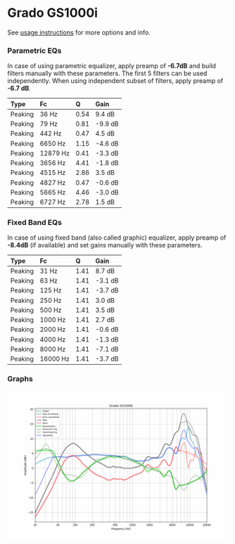 # Grado GS1000i
See [usage instructions](https://github.com/jaakkopasanen/AutoEq#usage) for more options and info.

### Parametric EQs
In case of using parametric equalizer, apply preamp of **-6.7dB** and build filters manually
with these parameters. The first 5 filters can be used independently.
When using independent subset of filters, apply preamp of **-6.7 dB**.

| Type    | Fc       |    Q | Gain    |
|:--------|:---------|:-----|:--------|
| Peaking | 36 Hz    | 0.54 | 9.4 dB  |
| Peaking | 79 Hz    | 0.81 | -9.9 dB |
| Peaking | 442 Hz   | 0.47 | 4.5 dB  |
| Peaking | 6650 Hz  | 1.15 | -4.6 dB |
| Peaking | 12879 Hz | 0.41 | -3.3 dB |
| Peaking | 3656 Hz  | 4.41 | -1.8 dB |
| Peaking | 4515 Hz  | 2.86 | 3.5 dB  |
| Peaking | 4827 Hz  | 0.47 | -0.6 dB |
| Peaking | 5665 Hz  | 4.46 | -3.0 dB |
| Peaking | 6727 Hz  | 2.78 | 1.5 dB  |

### Fixed Band EQs
In case of using fixed band (also called graphic) equalizer, apply preamp of **-8.4dB**
(if available) and set gains manually with these parameters.

| Type    | Fc       |    Q | Gain    |
|:--------|:---------|:-----|:--------|
| Peaking | 31 Hz    | 1.41 | 8.7 dB  |
| Peaking | 63 Hz    | 1.41 | -3.1 dB |
| Peaking | 125 Hz   | 1.41 | -3.7 dB |
| Peaking | 250 Hz   | 1.41 | 3.0 dB  |
| Peaking | 500 Hz   | 1.41 | 3.5 dB  |
| Peaking | 1000 Hz  | 1.41 | 2.7 dB  |
| Peaking | 2000 Hz  | 1.41 | -0.6 dB |
| Peaking | 4000 Hz  | 1.41 | -1.3 dB |
| Peaking | 8000 Hz  | 1.41 | -7.1 dB |
| Peaking | 16000 Hz | 1.41 | -3.7 dB |

### Graphs
![](./Grado%20GS1000i.png)